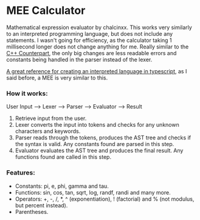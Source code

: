 # MEE Calculator
Mathematical expression evaluator by chalcinxx.
This works very similarly to an interpreted programming language, but does not include any statements. I wasn't going for efficiency, as the calculator taking 1 millisecond longer does not change anything for me. Really similar to the [C++ Counterpart](https://github.com/orichalcink/MEE_Calculator), the only big changes are less readable errors and constants being handled in the parser instead of the lexer. 

[A great reference for creating an interpreted language in typescript](https://www.youtube.com/playlist?list=PL_2VhOvlMk4UHGqYCLWc6GO8FaPl8fQTh), as I said before, a MEE is very similar to this.

### How it works:

User Input --> Lexer --> Parser --> Evaluator --> Result

1. Retrieve input from the user.
2. Lexer converts the input into tokens and checks for any unknown characters and keywords.
3. Parser reads through the tokens, produces the AST tree and checks if the syntax is valid. Any constants found are parsed in this step.
4. Evaluator evaluates the AST tree and produces the final result. Any functions found are called in this step.

### Features:

- Constants: pi, e, phi, gamma and tau.
- Functions: sin, cos, tan, sqrt, log, randf, randi and many more.
- Operators: +, -, /, *, ^ (exponentiation), ! (factorial) and % (not modulus, but percent instead).
- Parentheses.

